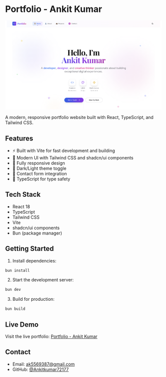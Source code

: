 # Portfolio - Ankit Kumar

![Portfolio Preview](portfolio-preview.png)

A modern, responsive portfolio website built with React, TypeScript, and Tailwind CSS.

## Features

- ⚡ Built with Vite for fast development and building
- 🎨 Modern UI with Tailwind CSS and shadcn/ui components
- 📱 Fully responsive design
- 🌙 Dark/Light theme toggle
- 📧 Contact form integration
- 🔧 TypeScript for type safety

## Tech Stack

- React 18
- TypeScript
- Tailwind CSS
- Vite
- shadcn/ui components
- Bun (package manager)

## Getting Started

1. Install dependencies:
```bash
bun install
```

2. Start the development server:
```bash
bun dev
```

3. Build for production:
```bash
bun build
```

## Live Demo

Visit the live portfolio: [Portfolio - Ankit Kumar](https://github.com/Ankitkumar72177/Portfolio-Ankit-kumar)

## Contact

- Email: ak5569387@gmail.com
- GitHub: [@Ankitkumar72177](https://github.com/Ankitkumar72177)

